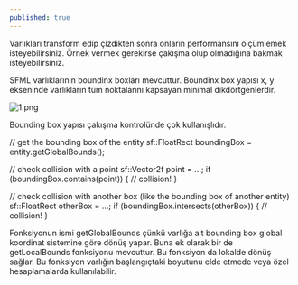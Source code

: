 ```yaml
---
published: true
---
```

Varlıkları transform edip çizdikten sonra onların performansını ölçümlemek isteyebilirsiniz. Örnek vermek gerekirse çakışma olup olmadığına bakmak isteyebilirsiniz.

SFML varlıklarının boundinx boxları mevcuttur. Boundinx box yapısı x, y ekseninde varlıkların tüm noktalarını kapsayan minimal dikdörtgenlerdir. 

![1.png]({{site.baseurl}}/_posts/1.png)

Bounding box yapısı çakışma kontrolünde çok kullanışlıdır. 

// get the bounding box of the entity
sf::FloatRect boundingBox = entity.getGlobalBounds();

// check collision with a point
sf::Vector2f point = ...;
if (boundingBox.contains(point))
{
    // collision!
}

// check collision with another box (like the bounding box of another entity)
sf::FloatRect otherBox = ...;
if (boundingBox.intersects(otherBox))
{
    // collision!
}


Fonksiyonun ismi getGlobalBounds çünkü varlığa ait bounding box global koordinat sistemine göre  dönüş yapar.  Buna ek olarak bir de getLocalBounds fonksiyonu mevcuttur. Bu fonksiyon da lokalde dönüş sağlar. Bu fonksiyon varlığın başlangıçtaki boyutunu elde etmede veya özel hesaplamalarda kullanılabilir.

